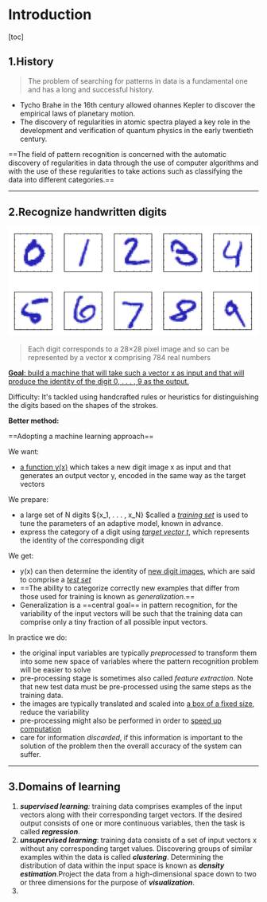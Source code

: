 # Introduction

[toc]

## 1.History 

> The problem of searching for patterns in data is a fundamental one and has a long and
> successful history.

* Tycho Brahe in the 16th century allowed ohannes Kepler to discover the empirical laws of planetary motion.
* The discovery of regularities in atomic spectra played a key role in the development and verification of quantum physics in the early twentieth century.

==The field of pattern recognition is concerned with the automatic discovery of regularities in data through the use of computer algorithms and with the use of these regularities to take actions such as classifying the data into different categories.==

***



## 2.Recognize handwritten digits

![image-20211103103006491](../pic/image-20211103102924785.png)

> Each digit corresponds to a 28×28 pixel image and so can be represented by a vector **x** comprising 784 real numbers

<u>**Goal**: build a machine that will take such a vector x as input and that will produce the identity of the digit 0, . . . , 9 as the output.</u>

Difficulty: It's tackled using handcrafted rules or heuristics for distinguishing the digits based on the shapes of the strokes.

**Better method:**

==Adopting a machine learning approach== 

We want:

* <u>a function y(x)</u> which takes a new digit image x as input and that generates an output vector y, encoded in the same way as the target vectors

We prepare: 

* a large set of N digits $\{x_1, . . . , x_N\} $called a <u>*training set*</u> is used to tune the parameters of an adaptive model, known in advance.
* express the category of a digit using *<u>target vector t</u>*, which represents the identity of the corresponding digit

We get:

* y(x) can then determine the identity of <u>new digit images</u>, which are said to comprise a <u>*test set*</u>
* ==The ability to categorize correctly new examples that differ from those used for training is known as *generalization*.==
* Generalization is a ==central goal== in pattern recognition, for the variability of the input vectors will be such that the training data can comprise only a tiny fraction of all possible input vectors.

In practice we do:

* the original input variables are typically *preprocessed* to transform them into some new space of variables where the pattern recognition problem will be easier to solve
* pre-processing stage is sometimes also called *feature extraction*. Note that new test data must be pre-processed using the same steps as the training data.
* the images  are typically translated and scaled into <u>a box of a fixed size</u>, reduce the variability
* pre-processing might also be performed in order to <u>speed up computation</u>
* care for information  *discarded*,  if this information is important to the solution of the problem then the overall accuracy of the system can suffer.

***



## 3.Domains of learning

1. ***supervised learning**:* training data comprises examples of the input vectors along with their corresponding target vectors. If the desired output consists of one or more continuous variables, then the task is called ***regression***.
2. ***unsupervised learning***: training data consists of a set of input vectors x without any corresponding target values. Discovering groups of similar examples within the data is called ***clustering***. Determining the distribution of data within the input space is known as ***density estimation***.Project the data from a high-dimensional space down to two or three dimensions for the purpose of ***visualization***.
3. 

